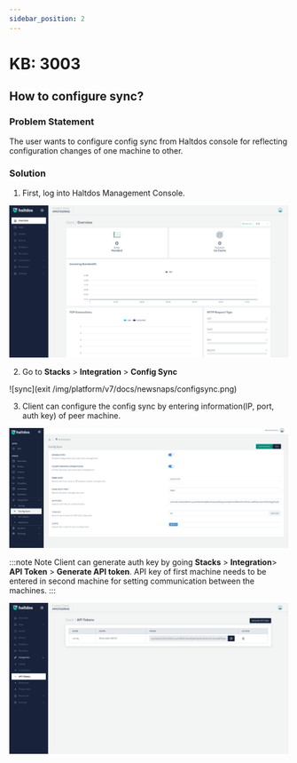 ```yaml
---
sidebar_position: 2
---
```


# KB: 3003

## How to configure sync?

### Problem Statement

The user wants to configure config sync from Haltdos console for reflecting configuration changes of one machine to other.

### Solution

1. First, log into Haltdos Management Console.

![sync](/img/platform/v7/docs/newsnaps/overview.png)

2. Go to **Stacks** > **Integration** > **Config Sync**

![sync](exit
/img/platform/v7/docs/newsnaps/configsync.png)

3. Client can configure the config sync by entering information(IP, port, auth key) of peer machine.

![sync](/img/platform/v6/kb/sync3.png)

:::note Note
Client can generate auth key by going **Stacks** > **Integration**> **API Token** > **Generate API token**. API key of first machine needs to be entered in second machine for setting communication between the machines.
:::

![sync](/img/platform/v7/docs/newsnaps/apitoken.png)